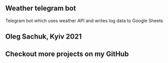 ## Weather telegram bot

Telegram bot which uses weather API and writes log data to Google Sheets

## Oleg Sachuk, Kyiv 2021
## Checkout more projects on my GitHub